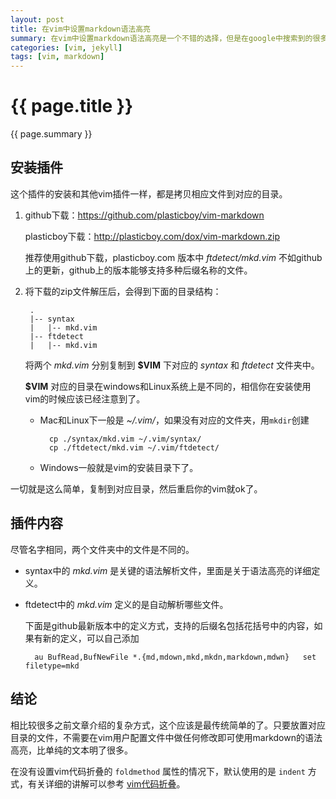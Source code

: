 ```yaml
---
layout: post
title: 在vim中设置markdown语法高亮
summary: 在vim中设置markdown语法高亮是一个不错的选择，但是在google中搜索到的很多都是比较老的设置方式，甚至vim插件下载页面都是一个旧的版本。这里总结下我的修改过程，以帮助像我一样纠结的人。
categories: [vim, jekyll]
tags: [vim, markdown]
---
```


{{ page.title }}
================

{{ page.summary }}


安装插件
--------

这个插件的安装和其他vim插件一样，都是拷贝相应文件到对应的目录。

1. github下载：<https://github.com/plasticboy/vim-markdown>

    plasticboy下载：<http://plasticboy.com/dox/vim-markdown.zip>

    推荐使用github下载，plasticboy.com 版本中 *ftdetect/mkd.vim* 不如github上的更新，github上的版本能够支持多种后缀名称的文件。

2. 将下载的zip文件解压后，会得到下面的目录结构：

		.
		|-- syntax
		|   |-- mkd.vim
		|-- ftdetect
		|   |-- mkd.vim

	将两个 *mkd.vim* 分别复制到 **$VIM** 下对应的 *syntax* 和 *ftdetect* 文件夹中。

	**$VIM** 对应的目录在windows和Linux系统上是不同的，相信你在安装使用vim的时候应该已经注意到了。
	- Mac和Linux下一般是 *~/.vim/*，如果没有对应的文件夹，用`mkdir`创建

            cp ./syntax/mkd.vim ~/.vim/syntax/
            cp ./ftdetect/mkd.vim ~/.vim/ftdetect/
	- Windows一般就是vim的安装目录下了。

一切就是这么简单，复制到对应目录，然后重启你的vim就ok了。

插件内容
--------

尽管名字相同，两个文件夹中的文件是不同的。

- syntax中的 *mkd.vim* 是关键的语法解析文件，里面是关于语法高亮的详细定义。
- ftdetect中的 *mkd.vim* 定义的是自动解析哪些文件。

	下面是github最新版本中的定义方式，支持的后缀名包括花括号中的内容，如果有新的定义，可以自己添加

		au BufRead,BufNewFile *.{md,mdown,mkd,mkdn,markdown,mdwn}   set filetype=mkd

结论
-------

相比较很多之前文章介绍的复杂方式，这个应该是最传统简单的了。只要放置对应目录的文件，不需要在vim用户配置文件中做任何修改即可使用markdown的语法高亮，比单纯的文本明了很多。

在没有设置vim代码折叠的 `foldmethod` 属性的情况下，默认使用的是 `indent` 方式，有关详细的讲解可以参考 [vim代码折叠](http://www.cnblogs.com/abeen/archive/2010/08/06/1794197.html)。


